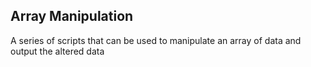 ## Array Manipulation

A series of scripts that can be used to manipulate an array of data and output the altered data
